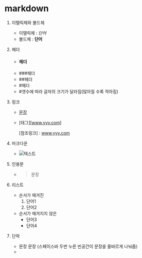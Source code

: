 # markdown
1. 이탤릭체와 볼드체
   * 이탤릭체 : _단어_
   * 볼드체 : **단어**
2. 헤더
   * #### 헤더
   * ###헤더
   * ##헤더
   * #헤더
   * #갯수에 따라 글자의 크기가 달라짐(많아질 수록 작아짐)
3. 링크
   * [문장](www.xxx.com)
   * [태그][www.yyy.com]

     [참조링크] : www.yyy.com
  
4. 마크다운
   * ![텍스트](이미지링크)
  
5. 인용문
   * > 문장
6. 리스트
   * 순서가 매겨진
     1) 단어1
     2) 단어2
   * 순서가 매겨지지 않은
     * 단어3
     * 단어4
7. 단락
   * 문장  문장  (스페이스바 두번 누른 빈공간이 문장을 올바르게 나눠줌)
   * 
     
